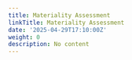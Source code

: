 ```yaml
---
title: Materiality Assessment
linkTitle: Materiality Assessment
date: '2025-04-29T17:10:00Z'
weight: 0
description: No content
---
```



